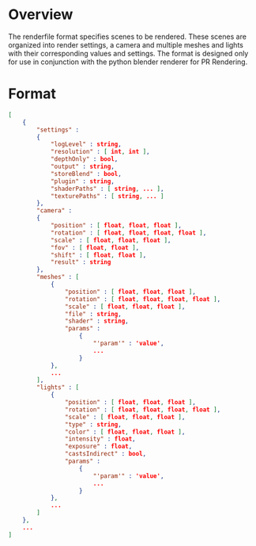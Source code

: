 # Overview
The renderfile format specifies scenes to be rendered. These scenes are organized into render settings, a camera and multiple meshes and lights with their corresponding values and settings. The format is designed only for use in conjunction with the python blender renderer for PR Rendering.

# Format
``` json
[
    {
        "settings" :
        {
            "logLevel" : string,
            "resolution" : [ int, int ],
            "depthOnly" : bool,
            "output" : string,
            "storeBlend" : bool,
            "plugin" : string,
            "shaderPaths" : [ string, ... ],
            "texturePaths" : [ string, ... ]
        },
        "camera" :
        {
            "position" : [ float, float, float ],
            "rotation" : [ float, float, float, float ],
            "scale" : [ float, float, float ],
            "fov" : [ float, float ],
            "shift" : [ float, float ],
            "result" : string
        },
        "meshes" : [
            {
                "position" : [ float, float, float ],
                "rotation" : [ float, float, float, float ],
                "scale" : [ float, float, float ],
                "file" : string,
                "shader" : string,
                "params" :
                    {
                        "'param'" : 'value',
                        ...
                    }
            },
            ...
        ],
        "lights" : [
            {
                "position" : [ float, float, float ],
                "rotation" : [ float, float, float, float ],
                "scale" : [ float, float, float ],
                "type" : string,
                "color" : [ float, float, float ],
                "intensity" : float,
                "exposure" : float,
                "castsIndirect" : bool,
                "params" :
                    {
                        "'param'" : 'value',
                        ...
                    }
            },
            ...
        ]
    },
    ...
]
```